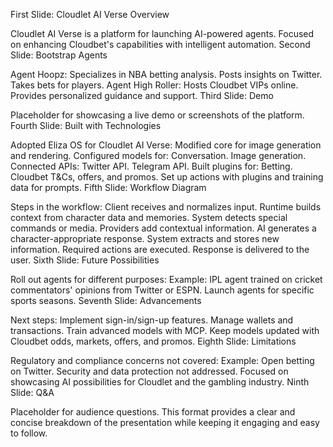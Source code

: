 First Slide: Cloudlet AI Verse Overview

Cloudlet AI Verse is a platform for launching AI-powered agents.
Focused on enhancing Cloudbet's capabilities with intelligent automation.
Second Slide: Bootstrap Agents

Agent Hoopz:
Specializes in NBA betting analysis.
Posts insights on Twitter.
Takes bets for players.
Agent High Roller:
Hosts Cloudbet VIPs online.
Provides personalized guidance and support.
Third Slide: Demo

Placeholder for showcasing a live demo or screenshots of the platform.
Fourth Slide: Built with Technologies

Adopted Eliza OS for Cloudlet AI Verse:
Modified core for image generation and rendering.
Configured models for:
Conversation.
Image generation.
Connected APIs:
Twitter API.
Telegram API.
Built plugins for:
Betting.
Cloudbet T&Cs, offers, and promos.
Set up actions with plugins and training data for prompts.
Fifth Slide: Workflow Diagram

Steps in the workflow:
Client receives and normalizes input.
Runtime builds context from character data and memories.
System detects special commands or media.
Providers add contextual information.
AI generates a character-appropriate response.
System extracts and stores new information.
Required actions are executed.
Response is delivered to the user.
Sixth Slide: Future Possibilities

Roll out agents for different purposes:
Example: IPL agent trained on cricket commentators' opinions from Twitter or ESPN.
Launch agents for specific sports seasons.
Seventh Slide: Advancements

Next steps:
Implement sign-in/sign-up features.
Manage wallets and transactions.
Train advanced models with MCP.
Keep models updated with Cloudbet odds, markets, offers, and promos.
Eighth Slide: Limitations

Regulatory and compliance concerns not covered:
Example: Open betting on Twitter.
Security and data protection not addressed.
Focused on showcasing AI possibilities for Cloudlet and the gambling industry.
Ninth Slide: Q&A

Placeholder for audience questions.
This format provides a clear and concise breakdown of the presentation while keeping it engaging and easy to follow.
